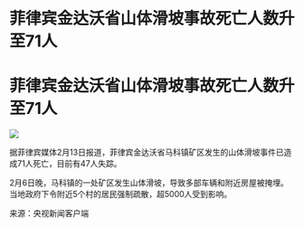 # 菲律宾金达沃省山体滑坡事故死亡人数升至71人

# 菲律宾金达沃省山体滑坡事故死亡人数升至71人

![](https://inews.gtimg.com/om_bt/OsJqDlJj2v6pVWzOm6-M50sI5ttZ3uSTIcgudeMTO44kYAA/1000)

据菲律宾媒体2月13日报道，菲律宾金达沃省马科镇矿区发生的山体滑坡事件已造成71人死亡，目前有47人失踪。

2月6日晚，马科镇的一处矿区发生山体滑坡，导致多部车辆和附近房屋被掩埋。当地政府下令附近5个村的居民强制疏散，超5000人受到影响。

来源：央视新闻客户端

